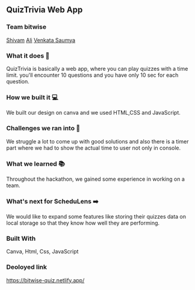 ## QuizTrivia Web App
### Team bitwise 
<a href="https://github.com/shivam30072">Shivam</a>
<a href="https://github.com/shivam30072">Ali</a>
<a href="https://github.com/">Venkata Saumya</a>
### What it does 📅
QuizTrivia is basically a web app, where you can play quizzes with a time limit. you'll encounter 10 questions and you have only 10 sec for each question.
### How we built it 💻
We built our design on canva and we used HTML,CSS and JavaScript.
### Challenges we ran into 👊
We struggle a lot to come up with good solutions and also there is a timer part where we had to show the actual time to user not only in console.
### What we learned 📚
Throughout the hackathon, we gained some experience in working on a team.
### What's next for ScheduLens ➡️
We would like to expand some features like storing their quizzes data on local storage so that they know how well they are performing.
### Built With
Canva, Html, Css, JavaScript
### Deoloyed link
https://bitwise-quiz.netlify.app/
